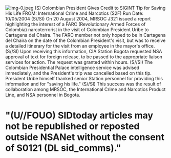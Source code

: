 ![img-0.jpeg](img-0.jpeg)
(S) Colombian President Gives Credit to SIGINT Tip for Saving His Life FROM: International Crime and Narcotics (S2F)
Run Date: 10/05/2004
(S//SI) On 20 August 2004, MRSOC J321 issued a report highlighting the interest of a FARC (Revolutionary Armed Forces of Colombia) narcoterrorist in the visit of Colombian President Uribe to Cartagena del Chaira. The FARC member not only hoped to be in Cartagena del Chaira on the date of the Colombian President's visit, but was to receive a detailed itinerary for the visit from an employee in the mayor's office.
(S//SI) Upon receiving this information, CIA Station Bogota requested NSA approval of text for foreign release, to be passed to the appropriate liaison services for action. The request was granted within hours.
(S//SI) The Colombian Presidential Palace intelligence service was advised immediately, and the President's trip was cancelled based on this tip. President Uribe himself thanked senior Station personnel for providing this information and for "saving his life."
(S//SI) This success was the result of collaboration among MRSOC, the International Crime and Narcotics Product Line, and NSA personnel in Bogota.

# "(U//FOUO) SIDtoday articles may not be republished or reposted outside NSANet without the consent of S0121 (DL sid_comms)."
